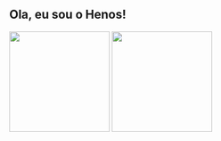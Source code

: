 ## Ola, eu sou o Henos!

<div>
 <img height="180" src="https://github-readme-stats.vercel.app/api?username=henos19&count_private=true&theme=great-gatsby&show_icons=true"/>
 <img height="180" src="https://github.com/henos19/github-readme-stats"/>
</div>
